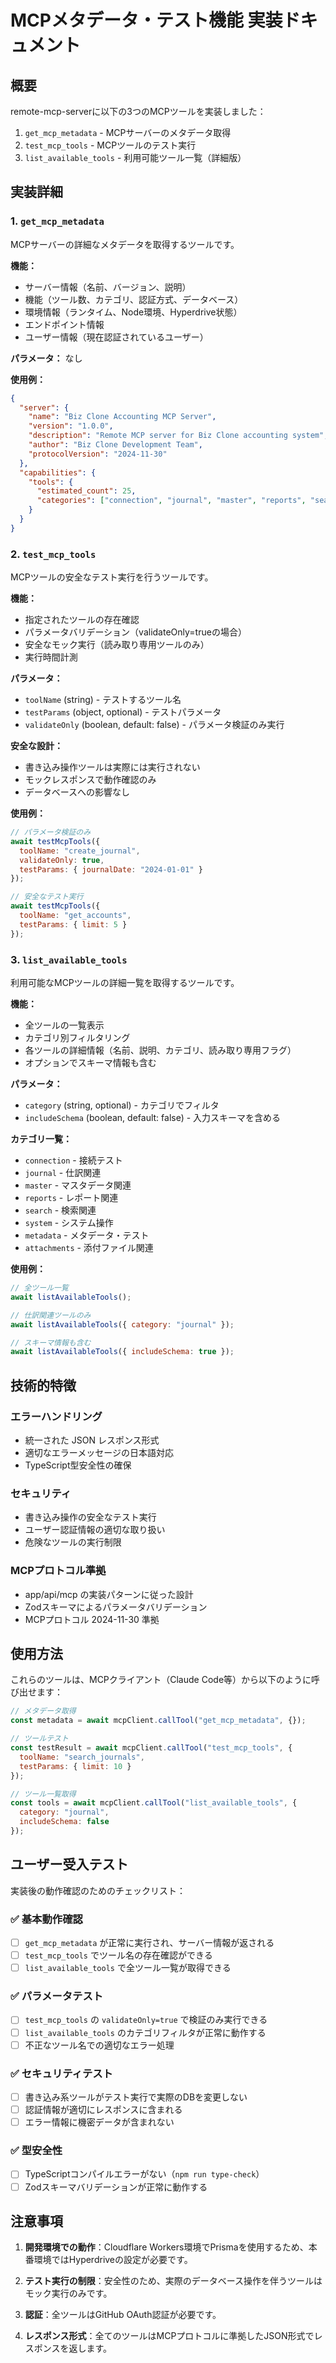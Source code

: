# MCPメタデータ・テスト機能 実装ドキュメント

## 概要

remote-mcp-serverに以下の3つのMCPツールを実装しました：

1. `get_mcp_metadata` - MCPサーバーのメタデータ取得
2. `test_mcp_tools` - MCPツールのテスト実行
3. `list_available_tools` - 利用可能ツール一覧（詳細版）

## 実装詳細

### 1. `get_mcp_metadata`

MCPサーバーの詳細なメタデータを取得するツールです。

**機能：**
- サーバー情報（名前、バージョン、説明）
- 機能（ツール数、カテゴリ、認証方式、データベース）
- 環境情報（ランタイム、Node環境、Hyperdrive状態）
- エンドポイント情報
- ユーザー情報（現在認証されているユーザー）

**パラメータ：** なし

**使用例：**
```json
{
  "server": {
    "name": "Biz Clone Accounting MCP Server",
    "version": "1.0.0",
    "description": "Remote MCP server for Biz Clone accounting system",
    "author": "Biz Clone Development Team",
    "protocolVersion": "2024-11-30"
  },
  "capabilities": {
    "tools": {
      "estimated_count": 25,
      "categories": ["connection", "journal", "master", "reports", "search", "system", "metadata", "attachments"]
    }
  }
}
```

### 2. `test_mcp_tools`

MCPツールの安全なテスト実行を行うツールです。

**機能：**
- 指定されたツールの存在確認
- パラメータバリデーション（validateOnly=trueの場合）
- 安全なモック実行（読み取り専用ツールのみ）
- 実行時間計測

**パラメータ：**
- `toolName` (string) - テストするツール名
- `testParams` (object, optional) - テストパラメータ
- `validateOnly` (boolean, default: false) - パラメータ検証のみ実行

**安全な設計：**
- 書き込み操作ツールは実際には実行されない
- モックレスポンスで動作確認のみ
- データベースへの影響なし

**使用例：**
```javascript
// パラメータ検証のみ
await testMcpTools({
  toolName: "create_journal",
  validateOnly: true,
  testParams: { journalDate: "2024-01-01" }
});

// 安全なテスト実行
await testMcpTools({
  toolName: "get_accounts",
  testParams: { limit: 5 }
});
```

### 3. `list_available_tools`

利用可能なMCPツールの詳細一覧を取得するツールです。

**機能：**
- 全ツールの一覧表示
- カテゴリ別フィルタリング
- 各ツールの詳細情報（名前、説明、カテゴリ、読み取り専用フラグ）
- オプションでスキーマ情報も含む

**パラメータ：**
- `category` (string, optional) - カテゴリでフィルタ
- `includeSchema` (boolean, default: false) - 入力スキーマを含める

**カテゴリ一覧：**
- `connection` - 接続テスト
- `journal` - 仕訳関連
- `master` - マスタデータ関連  
- `reports` - レポート関連
- `search` - 検索関連
- `system` - システム操作
- `metadata` - メタデータ・テスト
- `attachments` - 添付ファイル関連

**使用例：**
```javascript
// 全ツール一覧
await listAvailableTools();

// 仕訳関連ツールのみ
await listAvailableTools({ category: "journal" });

// スキーマ情報も含む
await listAvailableTools({ includeSchema: true });
```

## 技術的特徴

### エラーハンドリング
- 統一された JSON レスポンス形式
- 適切なエラーメッセージの日本語対応
- TypeScript型安全性の確保

### セキュリティ
- 書き込み操作の安全なテスト実行
- ユーザー認証情報の適切な取り扱い
- 危険なツールの実行制限

### MCPプロトコル準拠
- app/api/mcp の実装パターンに従った設計
- Zodスキーマによるパラメータバリデーション
- MCPプロトコル 2024-11-30 準拠

## 使用方法

これらのツールは、MCPクライアント（Claude Code等）から以下のように呼び出せます：

```javascript
// メタデータ取得
const metadata = await mcpClient.callTool("get_mcp_metadata", {});

// ツールテスト
const testResult = await mcpClient.callTool("test_mcp_tools", {
  toolName: "search_journals",
  testParams: { limit: 10 }
});

// ツール一覧取得
const tools = await mcpClient.callTool("list_available_tools", {
  category: "journal",
  includeSchema: false
});
```

## ユーザー受入テスト

実装後の動作確認のためのチェックリスト：

### ✅ 基本動作確認
- [ ] `get_mcp_metadata` が正常に実行され、サーバー情報が返される
- [ ] `test_mcp_tools` でツール名の存在確認ができる
- [ ] `list_available_tools` で全ツール一覧が取得できる

### ✅ パラメータテスト
- [ ] `test_mcp_tools` の `validateOnly=true` で検証のみ実行できる
- [ ] `list_available_tools` のカテゴリフィルタが正常に動作する
- [ ] 不正なツール名での適切なエラー処理

### ✅ セキュリティテスト
- [ ] 書き込み系ツールがテスト実行で実際のDBを変更しない
- [ ] 認証情報が適切にレスポンスに含まれる
- [ ] エラー情報に機密データが含まれない

### ✅ 型安全性
- [ ] TypeScriptコンパイルエラーがない（`npm run type-check`）
- [ ] Zodスキーマバリデーションが正常に動作する

## 注意事項

1. **開発環境での動作**：Cloudflare Workers環境でPrismaを使用するため、本番環境ではHyperdriveの設定が必要です。

2. **テスト実行の制限**：安全性のため、実際のデータベース操作を伴うツールはモック実行のみです。

3. **認証**：全ツールはGitHub OAuth認証が必要です。

4. **レスポンス形式**：全てのツールはMCPプロトコルに準拠したJSON形式でレスポンスを返します。